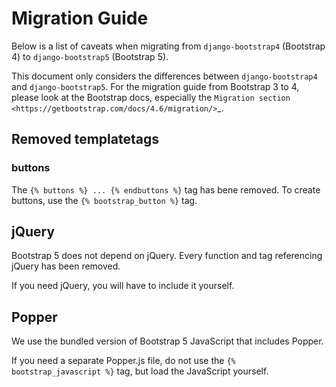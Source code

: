 # Migration Guide

Below is a list of caveats when migrating from `django-bootstrap4` (Bootstrap 4) to `django-bootstrap5` (Bootstrap 5).

This document only considers the differences between `django-bootstrap4` and `django-bootstrap5`. For the migration
guide from Bootstrap 3 to 4, please look at the Bootstrap docs, especially the `Migration section <https://getbootstrap.com/docs/4.6/migration/>`_.

## Removed templatetags

### buttons

The `{% buttons %} ... {% endbuttons %}` tag has bene removed. To create buttons, use the `{% bootstrap_button %}` tag.

## jQuery

Bootstrap 5 does not depend on jQuery. Every function and tag referencing jQuery has been removed.

If you need jQuery, you will have to include it yourself.

## Popper

We use the bundled version of Bootstrap 5 JavaScript that includes Popper.

If you need a separate Popper.js file, do not use the `{% bootstrap_javascript %}` tag, but load the JavaScript yourself.